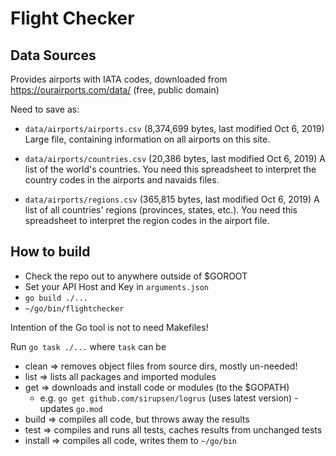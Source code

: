 # Flight Checker

## Data Sources
Provides airports with IATA codes, downloaded from https://ourairports.com/data/ (free, public domain)

Need to save as:
* `data/airports/airports.csv` (8,374,699 bytes, last modified Oct 6, 2019)
Large file, containing information on all airports on this site.

* `data/airports/countries.csv` (20,386 bytes, last modified Oct 6, 2019)
A list of the world's countries. You need this spreadsheet to interpret the country codes in the airports and navaids files.

* `data/airports/regions.csv` (365,815 bytes, last modified Oct 6, 2019)
A list of all countries' regions (provinces, states, etc.). You need this spreadsheet to interpret the region codes in the airport file.


## How to build
* Check the repo out to anywhere outside of $GOROOT
* Set your API Host and Key in `arguments.json`
* `go build ./...`
* `~/go/bin/flightchecker`


Intention of the Go tool is not to need Makefiles!

Run `go task ./...` where `task` can be
* clean => removes object files from source dirs, mostly un-needed!
* list => lists all packages and imported modules
* get => downloads and install code or modules (to the $GOPATH)
  * e.g. `go get github.com/sirupsen/logrus` (uses latest version) - updates `go.mod`
* build => compiles all code, but throws away the results
* test => compiles and runs all tests, caches results from unchanged tests
* install => compiles all code, writes them to `~/go/bin`
